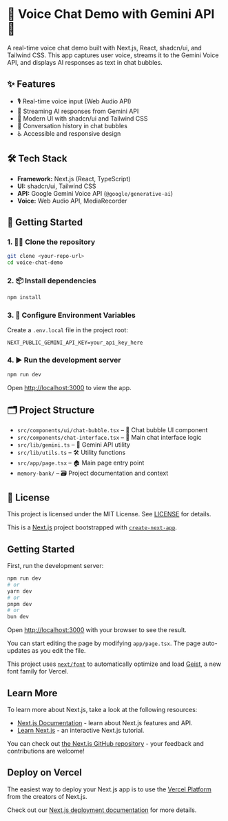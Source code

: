 # 🎤 Voice Chat Demo with Gemini API 🤖

A real-time voice chat demo built with Next.js, React, shadcn/ui, and Tailwind CSS. This app captures user voice, streams it to the Gemini Voice API, and displays AI responses as text in chat bubbles.

## ✨ Features
- 🎙️ Real-time voice input (Web Audio API)
- 🔄 Streaming AI responses from Gemini API
- 💎 Modern UI with shadcn/ui and Tailwind CSS
- 💬 Conversation history in chat bubbles
- ♿ Accessible and responsive design

## 🛠️ Tech Stack
- **Framework:** Next.js (React, TypeScript)
- **UI:** shadcn/ui, Tailwind CSS
- **API:** Google Gemini Voice API (`@google/generative-ai`)
- **Voice:** Web Audio API, MediaRecorder

## 🚀 Getting Started

### 1. 🧑‍💻 Clone the repository
```bash
git clone <your-repo-url>
cd voice-chat-demo
```

### 2. 📦 Install dependencies
```bash
npm install
```

### 3. 🔑 Configure Environment Variables
Create a `.env.local` file in the project root:
```
NEXT_PUBLIC_GEMINI_API_KEY=your_api_key_here
```

### 4. ▶️ Run the development server
```bash
npm run dev
```

Open [http://localhost:3000](http://localhost:3000) to view the app.

## 🗂️ Project Structure
- `src/components/ui/chat-bubble.tsx` – 💬 Chat bubble UI component
- `src/components/chat-interface.tsx` – 🧠 Main chat interface logic
- `src/lib/gemini.ts` – 🔗 Gemini API utility
- `src/lib/utils.ts` – 🛠️ Utility functions
- `src/app/page.tsx` – 🏠 Main page entry point
- `memory-bank/` – 🗃️ Project documentation and context

## 📄 License
This project is licensed under the MIT License. See [LICENSE](./LICENSE) for details.

This is a [Next.js](https://nextjs.org) project bootstrapped with [`create-next-app`](https://nextjs.org/docs/app/api-reference/cli/create-next-app).

## Getting Started

First, run the development server:

```bash
npm run dev
# or
yarn dev
# or
pnpm dev
# or
bun dev
```

Open [http://localhost:3000](http://localhost:3000) with your browser to see the result.

You can start editing the page by modifying `app/page.tsx`. The page auto-updates as you edit the file.

This project uses [`next/font`](https://nextjs.org/docs/app/building-your-application/optimizing/fonts) to automatically optimize and load [Geist](https://vercel.com/font), a new font family for Vercel.

## Learn More

To learn more about Next.js, take a look at the following resources:

- [Next.js Documentation](https://nextjs.org/docs) - learn about Next.js features and API.
- [Learn Next.js](https://nextjs.org/learn) - an interactive Next.js tutorial.

You can check out [the Next.js GitHub repository](https://github.com/vercel/next.js) - your feedback and contributions are welcome!

## Deploy on Vercel

The easiest way to deploy your Next.js app is to use the [Vercel Platform](https://vercel.com/new?utm_medium=default-template&filter=next.js&utm_source=create-next-app&utm_campaign=create-next-app-readme) from the creators of Next.js.

Check out our [Next.js deployment documentation](https://nextjs.org/docs/app/building-your-application/deploying) for more details.

